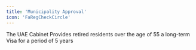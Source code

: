 ```yaml
---
title: 'Municipality Approval'
icon: 'FaRegCheckCircle'
---
```


The UAE Cabinet Provides retired residents over the age of 55 a long-term Visa for a period of 5 years
